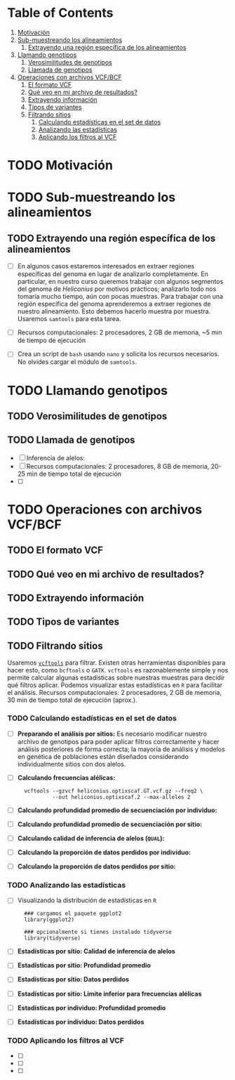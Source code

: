 
# Table of Contents

1.  [Motivación](#org29cdcdd)
2.  [Sub-muestreando los alineamientos](#org7440e35)
    1.  [Extrayendo una región específica de los alineamientos](#org8bb922e)
3.  [Llamando genotipos](#org4f3e09e)
    1.  [Verosimilitudes de genotipos](#orgbd5e473)
    2.  [Llamada de genotipos](#org979a028)
4.  [Operaciones con archivos VCF/BCF](#org86a714c)
    1.  [El formato VCF](#org9b5824f)
    2.  [Qué veo en mi archivo de resultados?](#org5372f4a)
    3.  [Extrayendo información](#org65a10c0)
    4.  [Tipos de variantes](#orga8ba934)
    5.  [Filtrando sitios](#org99c68e6)
        1.  [Calculando estadísticas en el set de datos](#org0e41642)
        2.  [Analizando las estadísticas](#org49a8987)
        3.  [Aplicando los filtros al VCF](#org80e6dd5)



<a id="org29cdcdd"></a>

# TODO Motivación


<a id="org7440e35"></a>

# TODO Sub-muestreando los alineamientos


<a id="org8bb922e"></a>

## TODO Extrayendo una región específica de los alineamientos

-   [ ] En algunos casos estaremos interesados en extraer regiones específicas
    del genoma en lugar de analizarlo completamente. En particular, en nuestro
    curso queremos trabajar con algunos segmentos del genoma de *Heliconius*
    por motivos prácticos; analizarlo todo nos tomaría mucho tiempo, aún con
    pocas muestras. Para trabajar con una región específica del genoma
    aprenderemos a extraer regiones de nuestro alineamiento. Esto debemos
    hacerlo muestra por muestra. Usaremos `samtools` para esta tarea.
-   [ ] Recursos computacionales: 2 procesadores, 2 GB de memoria, ~5 min de
    tiempo de ejecución
-   [ ] Crea un script de `bash` usando `nano` y solicita los recursos
    necesarios. No olvides cargar el módulo de `samtools`.


<a id="org4f3e09e"></a>

# TODO Llamando genotipos


<a id="orgbd5e473"></a>

## TODO Verosimilitudes de genotipos


<a id="org979a028"></a>

## TODO Llamada de genotipos

-   [ ] Inferencia de alelos:
-   [ ] Recursos computacionales: 2 procesadores, 8 GB de memoria, 20-25 min de
    tiempo total de ejecución
-   [ ] 


<a id="org86a714c"></a>

# TODO Operaciones con archivos VCF/BCF


<a id="org9b5824f"></a>

## TODO El formato VCF


<a id="org5372f4a"></a>

## TODO Qué veo en mi archivo de resultados?


<a id="org65a10c0"></a>

## TODO Extrayendo información


<a id="orga8ba934"></a>

## TODO Tipos de variantes


<a id="org99c68e6"></a>

## TODO Filtrando sitios

Usaremos [`vcftools`](https://vcftools.github.io/man_latest.html) para filtrar. Existen otras herramientas disponibles para
hacer esto, como `bcftools` o `GATK`. `vcftools` es razonablemente simple y
nos permite calcular algunas estadísticas sobre nuestras muestras para
decidir qué filtros aplicar. Podemos visualizar estas estadísticas en `R`
para facilitar el análisis. Recursos computacionales: 2 procesadores, 2 GB de
memoria, 30 min de tiempo total de ejecución (aprox.).


<a id="org0e41642"></a>

### TODO Calculando estadísticas en el set de datos

-   [ ] **Preparando el análisis por sitios:** Es necesario modificar nuestro
    archivo de genotipos para poder aplicar filtros correctamente y hacer
    análisis posteriores de forma correcta; la mayoría de análisis y modelos
    en genética de poblaciones están diseñados considerando individualmente
    sitios con dos alelos.

-   [ ] **Calculando frecuencias alélicas:**
    
        vcftools --gzvcf heliconius.optixscaf.GT.vcf.gz --freq2 \
                 --out heliconius.optixscaf.2 --max-alleles 2
-   [ ] **Calculando profundidad promedio de secuenciación por individuo:**
-   [ ] **Calculando profundidad promedio de secuenciación por sitio:**
-   [ ] **Calculando calidad de inferencia de alelos (`QUAL`):**
-   [ ] **Calculando la proporción de datos perdidos por individuo:**
-   [ ] **Calculando la proporción de datos perdidos por sitio:**


<a id="org49a8987"></a>

### TODO Analizando las estadísticas

-   [ ] Visualizando la distribución de estadísticas en `R`
    
        ### cargamos el paquete ggplot2
        library(ggplot2)
        
        ### opcionalmente si tienes instalado tidyverse
        library(tidyverse)

-   [ ] **Estadísticas por sitio: Calidad de inferencia de alelos**

-   [ ] **Estadísticas por sitio: Profundidad promedio**

-   [ ] **Estadísticas por sitio: Datos perdidos**

-   [ ] **Estadísticas por sitio: Límite inferior para frecuencias alélicas**

-   [ ] **Estadísticas por individuo: Profundidad promedio**

-   [ ] **Estadísticas por individuo: Datos perdidos**


<a id="org80e6dd5"></a>

### TODO Aplicando los filtros al VCF

-   [ ] 

-   [ ] 

-   [ ] 

